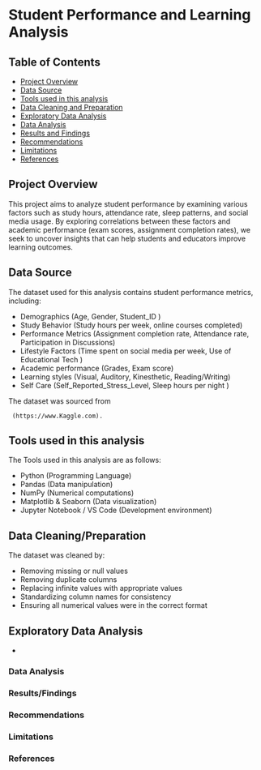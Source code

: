 # Student Performance and Learning Analysis 

## Table of Contents

- [Project Overview](#project-overview)
- [Data Source](#data-source)
- [Tools used in this analysis](#tools-used-in-this-analysis)
- [Data Cleaning and Preparation](#data-cleaning-and-preparation)
- [Exploratory Data Analysis](#exploratory-data-analysis)
- [Data Analysis](#data-analysis)
- [Results and Findings](#results-and-findings)
- [Recommendations](#recommendations)
- [Limitations](#limitations)
- [References](#references)

## Project Overview

This project aims to analyze student performance by examining various factors such as study hours, attendance rate, sleep patterns, and social media usage. By exploring correlations between these factors and academic performance (exam scores, assignment completion rates), we seek to uncover insights that can help students and educators improve learning outcomes.

## Data Source
The dataset used for this analysis contains student performance metrics, including:
- Demographics (Age, Gender, Student_ID  )
- Study Behavior (Study hours per week, online courses completed)
- Performance Metrics (Assignment completion rate, Attendance rate, Participation in Discussions)
- Lifestyle Factors (Time spent on social media per week, Use of Educational Tech )
- Academic performance (Grades, Exam score)
- Learning styles (Visual, Auditory, Kinesthetic, Reading/Writing)
- Self Care (Self_Reported_Stress_Level, Sleep hours per night )
  
The dataset was sourced from 
```
 (https://www.Kaggle.com).
```

## Tools used in this analysis
The Tools used in this analysis are as follows:
- Python (Programming Language)
- Pandas (Data manipulation)
- NumPy (Numerical computations)
- Matplotlib & Seaborn (Data visualization)
- Jupyter Notebook / VS Code (Development environment)

## Data Cleaning/Preparation 
The dataset was cleaned by:
- Removing missing or null values
- Removing duplicate columns 
- Replacing infinite values with appropriate values
- Standardizing column names for consistency
- Ensuring all numerical values were in the correct format

## Exploratory Data Analysis
-

### Data Analysis

### Results/Findings

### Recommendations

### Limitations

### References
